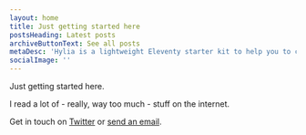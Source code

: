 ```yaml
---
layout: home
title: Just getting started here
postsHeading: Latest posts
archiveButtonText: See all posts
metaDesc: 'Hylia is a lightweight Eleventy starter kit to help you to create your own blog or personal website.'
socialImage: ''
---
```


Just getting started here.

I read a lot of - really, way too much - stuff on the internet.

Get in touch on [Twitter](https://twitter.com/natebirdman) or [send an email](mailto:natewienert@gmail.com).
